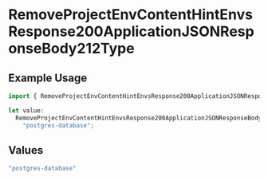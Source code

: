# RemoveProjectEnvContentHintEnvsResponse200ApplicationJSONResponseBody212Type

## Example Usage

```typescript
import { RemoveProjectEnvContentHintEnvsResponse200ApplicationJSONResponseBody212Type } from "@vercel/sdk/models/operations/removeprojectenv.js";

let value:
  RemoveProjectEnvContentHintEnvsResponse200ApplicationJSONResponseBody212Type =
    "postgres-database";
```

## Values

```typescript
"postgres-database"
```